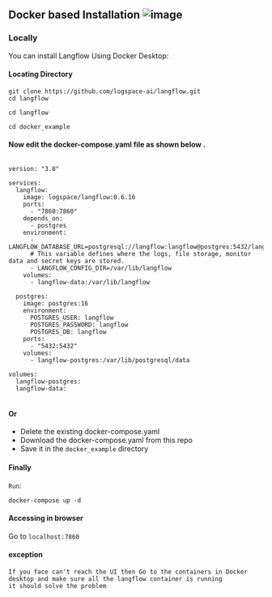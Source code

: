 ## Docker based Installation ![image](https://github.com/oyasizaki/langflow-additional/assets/118342512/776fe511-7519-4a2c-baa2-e0805d646ee3) 
### <b>Locally</b>
You can install Langflow Using Docker Desktop:


#### Locating Directory
```shell
git clone https://github.com/logspace-ai/langflow.git
cd langflow
```
```shell
cd langflow
```
```shell
cd docker_example
```

#### Now edit the docker-compose.yaml file as shown below .
```shell

version: "3.8"

services:
  langflow:
    image: logspace/langflow:0.6.16
    ports:
      - "7860:7860"
    depends_on:
      - postgres
    environment:
      - LANGFLOW_DATABASE_URL=postgresql://langflow:langflow@postgres:5432/langflow
      # This variable defines where the logs, file storage, monitor data and secret keys are stored.
      - LANGFLOW_CONFIG_DIR=/var/lib/langflow
    volumes:
      - langflow-data:/var/lib/langflow

  postgres:
    image: postgres:16
    environment:
      POSTGRES_USER: langflow
      POSTGRES_PASSWORD: langflow
      POSTGRES_DB: langflow
    ports:
      - "5432:5432"
    volumes:
      - langflow-postgres:/var/lib/postgresql/data

volumes:
  langflow-postgres:
  langflow-data:


```
#### <b>Or</b>
* Delete the existing docker-compose.yaml
* Download the docker-compose.yaml from this repo
* Save it in the `docker_example` directory


#### Finally 
`Run`:
```shell
docker-compose up -d
```

#### Accessing in browser

Go to `localhost:7860`


#### exception
```shell
If you face can't reach the UI then Go to the containers in Docker desktop and make sure all the langflow container is running
it should solve the problem
```


